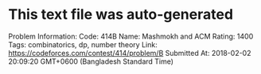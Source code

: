 # This text file was auto-generated

Problem Information:
Code: 414B
Name: Mashmokh and ACM
Rating: 1400
Tags: combinatorics, dp, number theory
Link: https://codeforces.com/contest/414/problem/B
Submitted At: 2018-02-02 20:09:20 GMT+0600 (Bangladesh Standard Time)
